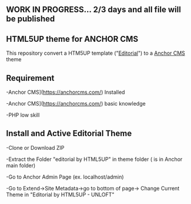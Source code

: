 ## WORK IN PROGRESS... 2/3 days and all file will be published

## HTML5UP theme for ANCHOR CMS 
This repository convert a HTM5UP template ("[Editorial](https://html5up.net/editorial)") to a [Anchor CMS](https://anchorcms.com/) theme

## Requirement
-Anchor CMS](https://anchorcms.com/) Installed

-Anchor CMS](https://anchorcms.com/) basic knowledge

-PHP low skill

## Install and Active Editorial Theme
-Clone or Download ZIP

-Extract the Folder "editorial by HTML5UP" in theme folder ( is in Anchor main folder)

-Go to Anchor Admin Page (ex. localhost/admin)

-Go to Extend->Site Metadata->go to bottom of page-> Change Current Theme in "Editorial by HTML5UP - UNLOFT"





